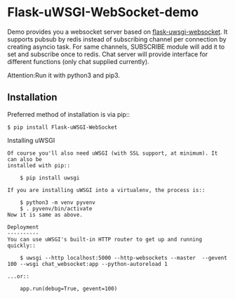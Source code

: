 Flask-uWSGI-WebSocket-demo
=====================
Demo provides you a websocket server based on
[flask-uwsgi-websocket](https://github.com/zeekay/flask-uwsgi-websocket/).
It supports pubsub by redis instead of subscribing channel per connection by creating asyncio task.
For same channels, SUBSCRIBE module will add it to set and subscribe once to redis.
Chat server will provide interface for different functions (only chat supplied currently).

Attention:Run it with python3 and pip3.

Installation
------------
Preferred method of installation is via pip::

    $ pip install Flask-uWSGI-WebSocket

Installing uWSGI
~~~~~~~~~~~~~~~~~~~~~~~~~~~~
Of course you'll also need uWSGI (with SSL support, at minimum). It can also be
installed with pip::

    $ pip install uwsgi

If you are installing uWSGI into a virtualenv, the process is::

    $ python3 -m venv pyvenv
    $ . pyvenv/bin/activate
Now it is same as above.

Deployment
----------
You can use uWSGI's built-in HTTP router to get up and running quickly::

    $ uwsgi --http localhost:5000 --http-websockets --master  --gevent 100 --wsgi chat_websocket:app --python-autoreload 1

...or::

    app.run(debug=True, gevent=100)
